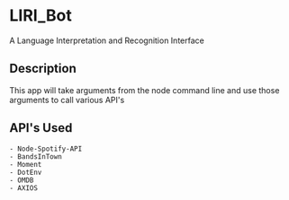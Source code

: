 # LIRI_Bot
A Language Interpretation and Recognition Interface

## Description
This app will take arguments from the node command line and use those arguments to call various API's

## API's Used
    - Node-Spotify-API
    - BandsInTown   
    - Moment
    - DotEnv
    - OMDB
    - AXIOS



